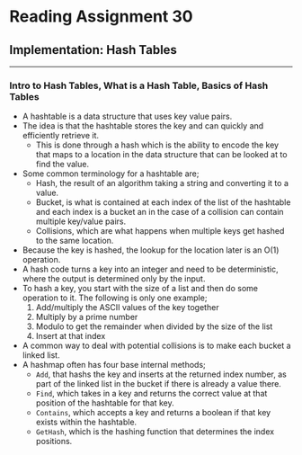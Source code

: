 # Reading Assignment 30

## Implementation: Hash Tables

---

### Intro to Hash Tables, What is a Hash Table, Basics of Hash Tables

- A hashtable is a data structure that uses key value pairs.
- The idea is that the hashtable stores the key and can quickly and efficiently retrieve it.
  - This is done through a hash which is the ability to encode the key that maps to a location in the data structure that can be looked at to find the value.
- Some common terminology for a hashtable are;
  - Hash, the result of an algorithm taking a string and converting it to a value.
  - Bucket, is what is contained at each index of the list of the hashtable and each index is a bucket an in the case of a collision can contain multiple key/value pairs.
  - Collisions, which are what happens when multiple keys get hashed to the same location.
- Because the key is hashed, the lookup for the location later is an O(1) operation.
- A hash code turns a key into an integer and need to be deterministic, where the output is determined only by the input.
- To hash a key, you start with the size of a list and then do some operation to it. The following is only one example;
  1. Add/multiply the ASCII values of the key together
  2. Multiply by a prime number
  3. Modulo to get the remainder when divided by the size of the list
  4. Insert at that index
- A common way to deal with potential collisions is to make each bucket a linked list.
- A hashmap often has four base internal methods;
  - `Add`, that hashs the key and inserts at the returned index number, as part of the linked list in the bucket if there is already a value there.
  - `Find`, which takes in a key and returns the correct value at that position of the hashtable for that key.
  - `Contains`, which accepts a key and returns a boolean if that key exists within the hashtable.
  - `GetHash`, which is the hashing function that determines the index positions.
